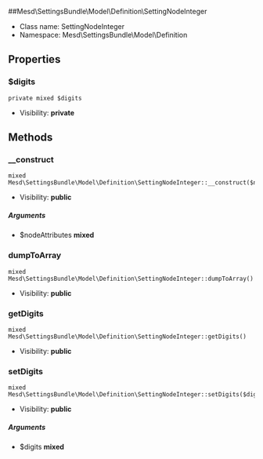 ##Mesd\SettingsBundle\Model\Definition\SettingNodeInteger






* Class name: SettingNodeInteger
* Namespace: Mesd\SettingsBundle\Model\Definition





Properties
----------


### $digits

    private mixed $digits





* Visibility: **private**


Methods
-------


### __construct

    mixed Mesd\SettingsBundle\Model\Definition\SettingNodeInteger::__construct($nodeAttributes)





* Visibility: **public**


##### Arguments
* $nodeAttributes **mixed**



### dumpToArray

    mixed Mesd\SettingsBundle\Model\Definition\SettingNodeInteger::dumpToArray()





* Visibility: **public**




### getDigits

    mixed Mesd\SettingsBundle\Model\Definition\SettingNodeInteger::getDigits()





* Visibility: **public**




### setDigits

    mixed Mesd\SettingsBundle\Model\Definition\SettingNodeInteger::setDigits($digits)





* Visibility: **public**


##### Arguments
* $digits **mixed**


